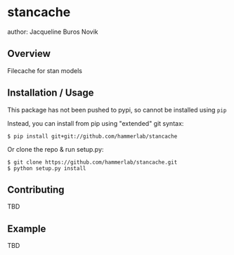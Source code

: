 stancache
===============================

author: Jacqueline Buros Novik

Overview
--------

Filecache for stan models

Installation / Usage
--------------------

This package has not been pushed to pypi, so cannot be installed using `pip`

Instead, you can install from pip using "extended" git syntax:

    $ pip install git+git://github.com/hammerlab/stancache

Or clone the repo & run setup.py:

    $ git clone https://github.com/hammerlab/stancache.git
    $ python setup.py install
    
Contributing
------------

TBD

Example
-------

TBD
